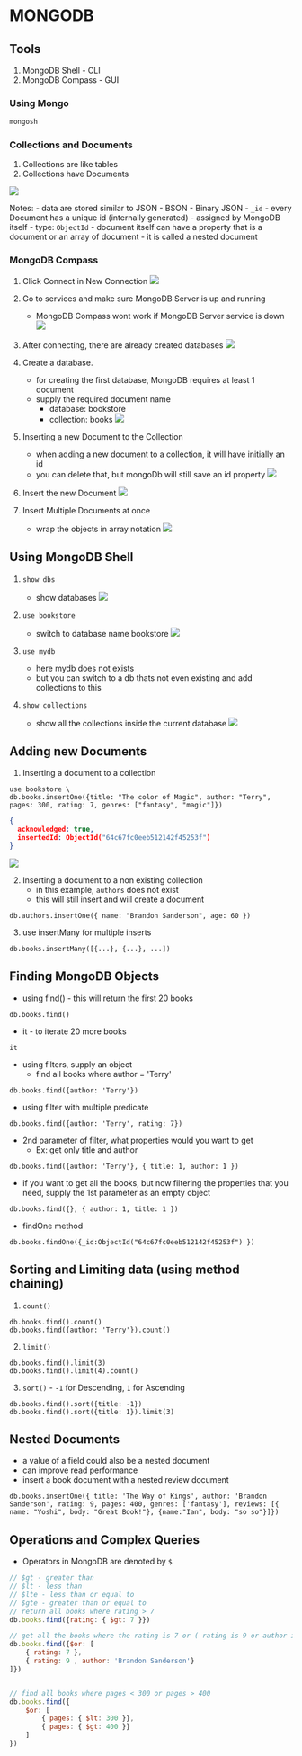 # MONGODB

## Tools

1. MongoDB Shell - CLI
2. MongoDB Compass - GUI

### Using Mongo

```bash
mongosh
```

### Collections and Documents

1. Collections are like tables
2. Collections have Documents

![](screenshots/2023-07-30-22-40-17.png)

Notes:
    - data are stored similar to JSON
    - BSON - Binary JSON
    - `_id` 
        - every Document has a unique id (internally generated)
        - assigned by MongoDB itself
        - type: `ObjectId`
    - document itself can have a property that is a document or an array of document
        - it is called a nested document

### MongoDB Compass

1. Click Connect in New Connection
![](screenshots/2023-07-30-22-47-40.png)

2. Go to services and make sure MongoDB Server is up and running
    - MongoDB Compass wont work if MongoDB Server service is down
![](screenshots/2023-07-30-22-49-22.png)

3. After connecting, there are already created databases
![](screenshots/2023-07-30-22-51-33.png)

4. Create a database.
    - for creating the first database, MongoDB requires at least 1 document
    - supply the required document name
        - database: bookstore
        - collection: books
![](screenshots/2023-07-30-22-55-38.png)

5. Inserting a new Document to the Collection
    - when adding a new document to a collection, it will have initially an id
    - you can delete that, but mongoDb will still save an id property
![](screenshots/2023-07-30-22-59-00.png)

6. Insert the new Document
![](screenshots/2023-07-30-23-01-34.png)


7. Insert Multiple Documents at once
    - wrap the objects in array notation
![](screenshots/2023-07-30-23-04-51.png)

## Using MongoDB Shell

1. `show dbs` 
    - show databases
![](screenshots/2023-07-30-23-10-07.png)

2. `use bookstore`
    - switch to database name bookstore
![](screenshots/2023-07-30-23-10-51.png)

3. `use mydb`
    - here mydb does not exists
    - but you can switch to a db thats not even existing and add collections to this 

4. `show collections`
    - show all the collections inside the current database
![](screenshots/2023-07-30-23-15-09.png)

## Adding new Documents

1. Inserting a document to a collection

```mongodb
use bookstore \ 
db.books.insertOne({title: "The color of Magic", author: "Terry", pages: 300, rating: 7, genres: ["fantasy", "magic"]})
```

```json
{
  acknowledged: true,
  insertedId: ObjectId("64c67fc0eeb512142f45253f")
}
```
![](screenshots/2023-07-30-23-20-58.png)

2. Inserting a document to a non existing collection
    - in this example, `authors` does not exist
    - this will still insert and will create a document

```mongodb
db.authors.insertOne({ name: "Brandon Sanderson", age: 60 })
```

3. use insertMany for multiple inserts

```mongodb
db.books.insertMany([{...}, {...}, ...])
```

## Finding MongoDB Objects
- using find() - this will return the first 20 books

```shell
db.books.find()
```

- it - to iterate 20 more books
```shell
it
```

- using filters, supply an object
    - find all books where author = 'Terry'
```shell
db.books.find({author: 'Terry'})
```

- using filter with multiple predicate
```shell
db.books.find({author: 'Terry', rating: 7})
```

- 2nd parameter of filter, what properties would you want to get
    - Ex: get only title and author
```shell
db.books.find({author: 'Terry'}, { title: 1, author: 1 })
```

- if you want to get all the books, but now filtering the properties that you need, supply the 1st parameter as an empty object
```shell
db.books.find({}, { author: 1, title: 1 })
```

- findOne method
```shell
db.books.findOne({_id:ObjectId("64c67fc0eeb512142f45253f") })
```

## Sorting and Limiting data (using method chaining)

1. `count()`
```shell
db.books.find().count()
db.books.find({author: 'Terry'}).count()
```

2. `limit()`
```shell
db.books.find().limit(3)
db.books.find().limit(4).count()
```

3. `sort()` - `-1` for Descending, `1` for Ascending
```shell
db.books.find().sort({title: -1})
db.books.find().sort({title: 1}).limit(3)
```


## Nested Documents
- a value of a field could also be a nested document
- can improve read performance
- insert a book document with a nested review document
```shell
db.books.insertOne({ title: 'The Way of Kings', author: 'Brandon Sanderson', rating: 9, pages: 400, genres: ['fantasy'], reviews: [{ name: "Yoshi", body: "Great Book!"}, {name:"Ian", body: "so so"}]})
```

## Operations and Complex Queries
- Operators in MongoDB are denoted by `$`
```js
// $gt - greater than
// $lt - less than
// $lte - less than or equal to
// $gte - greater than or equal to
// return all books where rating > 7
db.books.find({rating: { $gt: 7 }})

// get all the books where the rating is 7 or ( rating is 9 or author is Brandon Sanderson
db.books.find({$or: [
    { rating: 7 },
    { rating: 9 , author: 'Brandon Sanderson'}    
]})


// find all books where pages < 300 or pages > 400
db.books.find({
    $or: [
        { pages: { $lt: 300 }},
        { pages: { $gt: 400 }}
    ]
})
```
